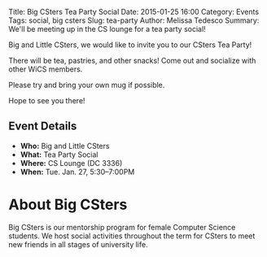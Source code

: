 Title: Big CSters Tea Party Social
Date: 2015-01-25 16:00
Category: Events
Tags: social, big csters
Slug: tea-party
Author: Melissa Tedesco 
Summary: We'll be meeting up in the CS lounge for a tea party social!

Big and Little CSters, we would like to invite you to our CSters Tea Party!

There will be tea, pastries, and other snacks! Come out and socialize with other WiCS members.

Please try and bring your own mug if possible.

Hope to see you there!

## Event Details ##

+ **Who:** Big and Little CSters
+ **What:** Tea Party Social
+ **Where:** CS Lounge (DC 3336)
+ **When:** Tue. Jan. 27, 5:30&ndash;7:00PM

# About Big CSters #
Big CSters is our mentorship program for female Computer Science students. We host social activities throughout the term for CSters to meet new friends in all stages of university life.

